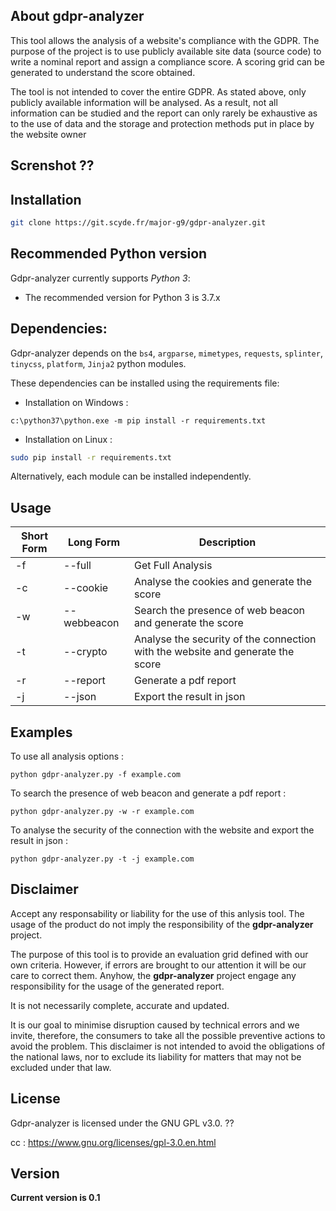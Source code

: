 
## About gdpr-analyzer
This tool allows the analysis of a website's compliance with the GDPR.
The purpose of the project is to use publicly available site data (source code) to write a nominal report and assign a compliance score. A scoring grid can be generated to understand the score obtained.

The tool is not intended to cover the entire GDPR. As stated above, only publicly available information will be analysed. As a result, not all information can be studied and the report can only rarely be exhaustive as to the use of data and the storage and protection methods put in place by the website owner
## Screnshot ??

## Installation
```bash
git clone https://git.scyde.fr/major-g9/gdpr-analyzer.git
```

## Recommended Python version
Gdpr-analyzer currently supports *Python 3*:
* The recommended version for Python 3 is 3.7.x

## Dependencies:
Gdpr-analyzer depends on the `bs4`, `argparse`, `mimetypes`, `requests`, `splinter`, `tinycss`, `platform`, `Jinja2` python modules.

These dependencies can be installed using the requirements file:
* Installation on Windows :
```
c:\python37\python.exe -m pip install -r requirements.txt
```
* Installation on Linux :
```bash
sudo pip install -r requirements.txt
```

Alternatively, each module can be installed independently.
## Usage

Short Form    | Long Form     | Description
------------- | ------------- |-------------
-f            | --full        | Get Full Analysis
-c            | --cookie      | Analyse the cookies and generate the score
-w            | --webbeacon   | Search the presence of web beacon and generate the score
-t            | --crypto      | Analyse the security of the connection with the website and generate the score
-r            | --report      | Generate a pdf report
-j            | --json        | Export the result in json

## Examples
To use all analysis options :

`python gdpr-analyzer.py -f example.com`

To search the presence of web beacon and generate a pdf report :

`python gdpr-analyzer.py -w -r example.com`

To analyse the security of the connection with the website and export the result in json :

`python gdpr-analyzer.py -t -j example.com`

## Disclaimer
Accept any responsability or liability for the use of this anlysis tool. The usage of the product do not imply the responsibility of the **gdpr-analyzer** project.

The purpose of this tool is to provide an evaluation grid defined with our own criteria. However, if errors are brought to our attention it will be our care to correct them. Anyhow, the **gdpr-analyzer** project engage  any  responsibility  for the usage of the generated report.

It is not necessarily  complete,  accurate  and  updated.

It is our goal to minimise disruption caused by technical errors and we invite, therefore, the consumers to take all the possible preventive actions to avoid the problem. This disclaimer is not intended to avoid the obligations of the national laws, nor to exclude its liability for matters that may not be excluded under that law.

## License
Gdpr-analyzer is licensed under the GNU GPL v3.0. ??

cc : https://www.gnu.org/licenses/gpl-3.0.en.html

## Version
**Current version is 0.1**
